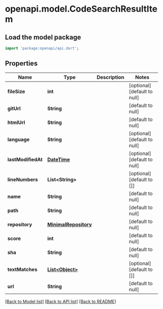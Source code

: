 # openapi.model.CodeSearchResultItem

## Load the model package
```dart
import 'package:openapi/api.dart';
```

## Properties
Name | Type | Description | Notes
------------ | ------------- | ------------- | -------------
**fileSize** | **int** |  | [optional] [default to null]
**gitUrl** | **String** |  | [default to null]
**htmlUrl** | **String** |  | [default to null]
**language** | **String** |  | [optional] [default to null]
**lastModifiedAt** | [**DateTime**](DateTime.md) |  | [optional] [default to null]
**lineNumbers** | **List&lt;String&gt;** |  | [optional] [default to []]
**name** | **String** |  | [default to null]
**path** | **String** |  | [default to null]
**repository** | [**MinimalRepository**](MinimalRepository.md) |  | [default to null]
**score** | **int** |  | [default to null]
**sha** | **String** |  | [default to null]
**textMatches** | [**List&lt;Object&gt;**](Object.md) |  | [optional] [default to []]
**url** | **String** |  | [default to null]

[[Back to Model list]](../README.md#documentation-for-models) [[Back to API list]](../README.md#documentation-for-api-endpoints) [[Back to README]](../README.md)


